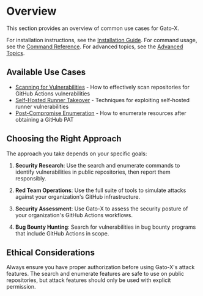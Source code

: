 # Overview

This section provides an overview of common use cases for Gato-X.

For installation instructions, see the [Installation Guide](../installation.md).
For command usage, see the [Command Reference](../command-reference/index.md).
For advanced topics, see the [Advanced Topics](../advanced/index.md).

## Available Use Cases

- [Scanning for Vulnerabilities](scanning.md) - How to effectively scan repositories for GitHub Actions vulnerabilities
- [Self-Hosted Runner Takeover](runner-takeover.md) - Techniques for exploiting self-hosted runner vulnerabilities
- [Post-Compromise Enumeration](post-compromise.md) - How to enumerate resources after obtaining a GitHub PAT

## Choosing the Right Approach

The approach you take depends on your specific goals:

1. **Security Research**: Use the search and enumerate commands to identify vulnerabilities in public repositories, then report them responsibly.

2. **Red Team Operations**: Use the full suite of tools to simulate attacks against your organization's GitHub infrastructure.

3. **Security Assessment**: Use Gato-X to assess the security posture of your organization's GitHub Actions workflows.

4. **Bug Bounty Hunting**: Search for vulnerabilities in bug bounty programs that include GitHub Actions in scope.

## Ethical Considerations

Always ensure you have proper authorization before using Gato-X's attack features. The search and enumerate features are safe to use on public repositories, but attack features should only be used with explicit permission.
